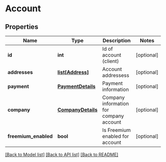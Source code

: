 # Account

## Properties
Name | Type | Description | Notes
------------ | ------------- | ------------- | -------------
**id** | **int** | Id of account (client) | [optional] 
**addresses** | [**list[Address]**](Address.md) | Account addressess | [optional] 
**payment** | [**PaymentDetails**](PaymentDetails.md) | Payment information | [optional] 
**company** | [**CompanyDetails**](CompanyDetails.md) | Company information for company account | [optional] 
**freemium_enabled** | **bool** | Is Freemium enabled for account | [optional] 

[[Back to Model list]](../README.md#documentation-for-models) [[Back to API list]](../README.md#documentation-for-api-endpoints) [[Back to README]](../README.md)


